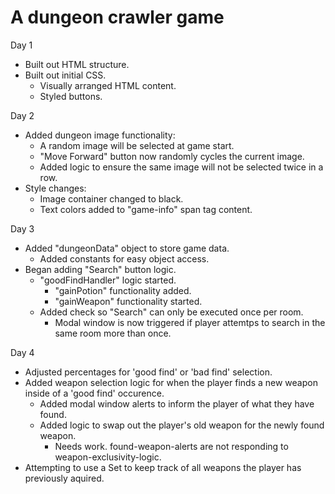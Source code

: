 # A dungeon crawler game

Day 1
* Built out HTML structure.
* Built out initial CSS.
    * Visually arranged HTML content.
    * Styled buttons.

Day 2
* Added dungeon image functionality:
    * A random image will be selected at game start.
    * "Move Forward" button now randomly cycles the current image.
    * Added logic to ensure the same image will not be selected twice in a row.
* Style changes:
    * Image container changed to black.
    * Text colors added to "game-info" span tag content.

Day 3
* Added "dungeonData" object to store game data.
    * Added constants for easy object access.
* Began adding "Search" button logic.
    * "goodFindHandler" logic started.
        * "gainPotion" functionality added.
        * "gainWeapon" functionality started.
    * Added check so "Search" can only be executed once per room.
        * Modal window is now triggered if player attemtps to search in the same room more than once.

Day 4
* Adjusted percentages for 'good find' or 'bad find' selection.
* Added weapon selection logic for when the player finds a new weapon inside of a 'good find' occurence.
    * Added modal window alerts to inform the player of what they have found.
    * Added logic to swap out the player's old weapon for the newly found weapon.
        * Needs work.  found-weapon-alerts are not responding to weapon-exclusivity-logic.
* Attempting to use a Set to keep track of all weapons the player has previously aquired.